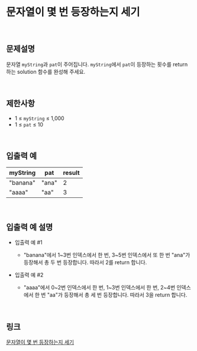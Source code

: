 # 문자열이 몇 번 등장하는지 세기

<br>

## 문제설명
문자열 `myString`과 `pat`이 주어집니다. `myString`에서 `pat`이 등장하는 횟수를 return 하는 solution 함수를 완성해 주세요.

<br>

## 제한사항
- 1 ≤ `myString` ≤ 1,000
- 1 ≤ `pat` ≤ 10

<br>

## 입출력 예
| myString | pat | result |
|---|---|---|
| "banana" | "ana" | 2 |
| "aaaa" | "aa" | 3 |

<br>

## 입출력 예 설명
- 입출력 예 #1
    - "banana"에서 1~3번 인덱스에서 한 번, 3~5번 인덱스에서 또 한 번 "ana"가 등장해서 총 두 번 등장합니다. 따라서 2를 return 합니다.

- 입출력 예 #2
    - "aaaa"에서 0~2번 인덱스에서 한 번, 1~3번 인덱스에서 한 번, 2~4번 인덱스에서 한 번 "aa"가 등장해서 총 세 번 등장합니다. 따라서 3을 return 합니다.

<br>

## 링크
[문자열이 몇 번 등장하는지 세기](https://school.programmers.co.kr/learn/courses/30/lessons/181871)

